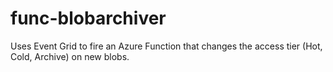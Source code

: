 # func-blobarchiver
Uses Event Grid to fire an Azure Function that changes the access tier (Hot, Cold, Archive) on new blobs.
